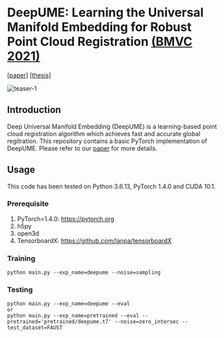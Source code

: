# DeepUME: Learning the Universal Manifold Embedding for Robust Point Cloud Registration [(BMVC 2021)](https://www.bmvc2021-virtualconference.com/conference/papers/paper_0948.html)
<!--Created by Natalie Lang and Joseph M. Francos from Ben-Gurion University.-->
[[paper]](http://arxiv.org/abs/2112.09938)
[[thesis]](https://github.com/langnatalie/DeepUME/files/6937954/DeepUME_thesis.pdf)

![teaser-1](https://user-images.githubusercontent.com/55830582/128337630-a6d48728-b933-4593-a7da-819e488298ad.png)

## Introduction
Deep Universal Manifold Embedding (DeepUME) is a learning-based point cloud registration algorithm which achieves fast and accurate global regitration. This repository contains a basic PyTorch implementation of DeepUME. Please refer to our [paper](http://arxiv.org/abs/2112.09938) for more details.

## Usage
This code has been tested on Python 3.6.13, PyTorch 1.4.0 and CUDA 10.1.

### Prerequisite
1. PyTorch=1.4.0: https://pytorch.org
2. h5py
3. open3d
4. TensorboardX: https://github.com/lanpa/tensorboardX

### Training
```
python main.py --exp_name=deepume --noise=sampling
```

### Testing
```
python main.py --exp_name=deepume --eval 
or
python main.py --exp_name=pretrained --eval --pretrained='pretrained/deepume.t7' --noise=zero_intersec --test_dataset=FAUST
```
